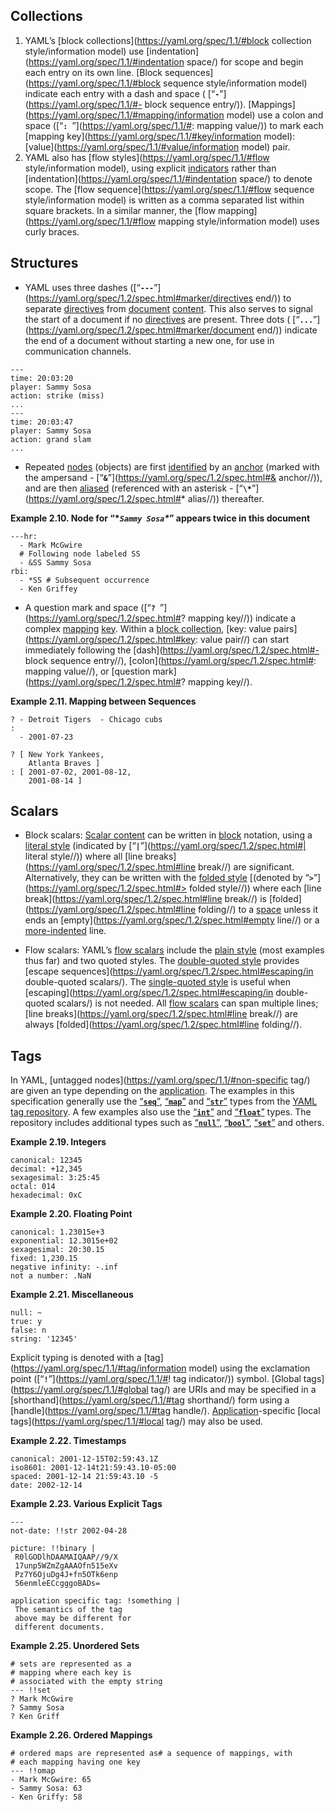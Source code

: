 ## Collections

1. YAML’s [block collections](https://yaml.org/spec/1.1/#block collection style/information model) use [indentation](https://yaml.org/spec/1.1/#indentation space/) for scope and begin each entry on its own line. [Block sequences](https://yaml.org/spec/1.1/#block sequence style/information model) indicate each entry with a dash and space ( [“**`-`**”](https://yaml.org/spec/1.1/#- block sequence entry/)). [Mappings](https://yaml.org/spec/1.1/#mapping/information model) use a colon and space ([“**`: `**”](https://yaml.org/spec/1.1/#: mapping value/)) to mark each [mapping key](https://yaml.org/spec/1.1/#key/information model): [value](https://yaml.org/spec/1.1/#value/information model) pair.
2. YAML also has [flow styles](https://yaml.org/spec/1.1/#flow style/information model), using explicit [indicators](https://yaml.org/spec/1.1/#indicator/) rather than [indentation](https://yaml.org/spec/1.1/#indentation space/) to denote scope. The [flow sequence](https://yaml.org/spec/1.1/#flow sequence style/information model) is written as a comma separated list within square brackets. In a similar manner, the [flow mapping](https://yaml.org/spec/1.1/#flow mapping style/information model) uses curly braces.

## Structures

- YAML uses three dashes ([“**`---`**”](https://yaml.org/spec/1.2/spec.html#marker/directives end/)) to separate [directives](https://yaml.org/spec/1.2/spec.html#directive//) from [document](https://yaml.org/spec/1.2/spec.html#document//) [content](https://yaml.org/spec/1.2/spec.html#content//). This also serves to signal the start of a document if no [directives](https://yaml.org/spec/1.2/spec.html#directive//) are present. Three dots ( [“**`...`**”](https://yaml.org/spec/1.2/spec.html#marker/document end/)) indicate the end of a document without starting a new one, for use in communication channels.

```
---
time: 20:03:20
player: Sammy Sosa
action: strike (miss)
...
---
time: 20:03:47
player: Sammy Sosa
action: grand slam
...
```

- Repeated [nodes](https://yaml.org/spec/1.2/spec.html#node//) (objects) are first [identified](https://yaml.org/spec/1.2/spec.html#alias/identified/) by an [anchor](https://yaml.org/spec/1.2/spec.html#anchor//) (marked with the ampersand - [“**`&`**”](https://yaml.org/spec/1.2/spec.html#& anchor//)), and are then [aliased](https://yaml.org/spec/1.2/spec.html#alias//) (referenced with an asterisk - [“**`\*`**”](https://yaml.org/spec/1.2/spec.html#* alias//)) thereafter.

**Example 2.10. Node for “\**`Sammy Sosa`\**”
appears twice in this document**

```
---hr:
  - Mark McGwire
  # Following node labeled SS
  - &SS Sammy Sosa
rbi:
  - *SS # Subsequent occurrence
  - Ken Griffey
```

- A question mark and space ([“**`? `**”](https://yaml.org/spec/1.2/spec.html#? mapping key//)) indicate a complex [mapping](https://yaml.org/spec/1.2/spec.html#mapping//) [key](https://yaml.org/spec/1.2/spec.html#key//). Within a [block collection](https://yaml.org/spec/1.2/spec.html#style/block/collection), [key: value pairs](https://yaml.org/spec/1.2/spec.html#key: value pair//) can start immediately following the [dash](https://yaml.org/spec/1.2/spec.html#- block sequence entry//), [colon](https://yaml.org/spec/1.2/spec.html#: mapping value//), or [question mark](https://yaml.org/spec/1.2/spec.html#? mapping key//).

**Example 2.11. Mapping between Sequences**

```
? - Detroit Tigers  - Chicago cubs
:
  - 2001-07-23

? [ New York Yankees,
    Atlanta Braves ]
: [ 2001-07-02, 2001-08-12,
    2001-08-14 ]
```

## Scalars

- Block scalars: [Scalar content](https://yaml.org/spec/1.2/spec.html#scalar//) can be written in [block](https://yaml.org/spec/1.2/spec.html#style/block/) notation, using a [literal style](https://yaml.org/spec/1.2/spec.html#style/block/literal) (indicated by [“**`|`**”](https://yaml.org/spec/1.2/spec.html#| literal style//)) where all [line breaks](https://yaml.org/spec/1.2/spec.html#line break//) are significant. Alternatively, they can be written with the [folded style](https://yaml.org/spec/1.2/spec.html#style/block/folded) [(denoted by “**`>`**”](https://yaml.org/spec/1.2/spec.html#> folded style//)) where each [line break](https://yaml.org/spec/1.2/spec.html#line break//) is [folded](https://yaml.org/spec/1.2/spec.html#line folding//) to a [space](https://yaml.org/spec/1.2/spec.html#space//) unless it ends an [empty](https://yaml.org/spec/1.2/spec.html#empty line//) or a [more-indented](https://yaml.org/spec/1.2/spec.html#more-indented//) line.

- Flow scalars: YAML’s [flow scalars](https://yaml.org/spec/1.2/spec.html#style/flow/scalar) include the [plain style](https://yaml.org/spec/1.2/spec.html#style/flow/plain) (most examples thus far) and two quoted styles. The [double-quoted style](https://yaml.org/spec/1.2/spec.html#style/flow/double-quoted) provides [escape sequences](https://yaml.org/spec/1.2/spec.html#escaping/in double-quoted scalars/). The [single-quoted style](https://yaml.org/spec/1.2/spec.html#style/flow/) is useful when [escaping](https://yaml.org/spec/1.2/spec.html#escaping/in double-quoted scalars/) is not needed. All [flow scalars](https://yaml.org/spec/1.2/spec.html#style/flow/scalar) can span multiple lines; [line breaks](https://yaml.org/spec/1.2/spec.html#line break//) are always [folded](https://yaml.org/spec/1.2/spec.html#line folding//).

## Tags

In YAML, [untagged nodes](https://yaml.org/spec/1.1/#non-specific tag/) are given an type depending on the [application](https://yaml.org/spec/1.1/#application/). The examples in this specification generally use the [“**`seq`**”](https://yaml.org/type/seq.html), [“**`map`**”](https://yaml.org/type/map.html) and [“**`str`**”](https://yaml.org/type/str.html) types from the [YAML tag repository](https://yaml.org/type/index.html). A few examples also use the [“**`int`**”](https://yaml.org/type/int.html) and [“**`float`**”](https://yaml.org/type/float.html) types. The repository includes additional types such as [“**`null`**”](https://yaml.org/type/null.html), [“**`bool`**”](https://yaml.org/type/bool.html), [“**`set`**”](https://yaml.org/type/set.html) and others.

**Example 2.19. Integers**

```
canonical: 12345
decimal: +12,345
sexagesimal: 3:25:45
octal: 014
hexadecimal: 0xC
```

**Example 2.20. Floating Point**

```
canonical: 1.23015e+3
exponential: 12.3015e+02
sexagesimal: 20:30.15
fixed: 1,230.15
negative infinity: -.inf
not a number: .NaN
```

**Example 2.21. Miscellaneous**

```
null: ~
true: y
false: n
string: '12345'
```

Explicit typing is denoted with a [tag](https://yaml.org/spec/1.1/#tag/information model) using the exclamation point ([“**`!`**”](https://yaml.org/spec/1.1/#! tag indicator/)) symbol. [Global tags](https://yaml.org/spec/1.1/#global tag/) are URIs and may be specified in a [shorthand](https://yaml.org/spec/1.1/#tag shorthand/) form using a [handle](https://yaml.org/spec/1.1/#tag handle/). [Application](https://yaml.org/spec/1.1/#application/)-specific [local tags](https://yaml.org/spec/1.1/#local tag/) may also be used.

**Example 2.22. Timestamps**

```
canonical: 2001-12-15T02:59:43.1Z
iso8601: 2001-12-14t21:59:43.10-05:00
spaced: 2001-12-14 21:59:43.10 -5
date: 2002-12-14
```

**Example 2.23. Various Explicit Tags**

```
---
not-date: !!str 2002-04-28

picture: !!binary |
 R0lGODlhDAAMAIQAAP//9/X
 17unp5WZmZgAAAOfn515eXv
 Pz7Y6OjuDg4J+fn5OTk6enp
 56enmleECcgggoBADs=

application specific tag: !something |
 The semantics of the tag
 above may be different for
 different documents.
```
**Example 2.25. Unordered Sets** 
```
# sets are represented as a
# mapping where each key is
# associated with the empty string
--- !!set
? Mark McGwire
? Sammy Sosa
? Ken Griff
```
**Example 2.26. Ordered Mappings** 

```
# ordered maps are represented as# a sequence of mappings, with
# each mapping having one key
--- !!omap
- Mark McGwire: 65
- Sammy Sosa: 63
- Ken Griffy: 58
```